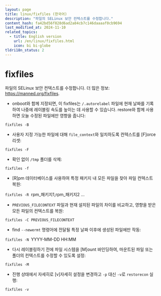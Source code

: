 ```yaml
---
layout: page
title: linux/fixfiles (한국어)
description: "파일의 SELinux 보안 컨텍스트를 수정합니다."
content_hash: fa42bd56f828d6ad2a84cb7c146daaaaf0cb9694
last_modified_at: 2024-11-10
related_topics:
  - title: English version
    url: /en/linux/fixfiles.html
    icon: bi bi-globe
tldri18n_status: 2
---
```

# fixfiles

파일의 SELinux 보안 컨텍스트를 수정합니다.
더 많은 정보: <https://manned.org/fixfiles>.

- onboot와 함께 지정되면, 이 fixfiles는 `/.autorelabel` 파일에 현재 날짜를 기록하여 나중에 레이블링 속도를 높이는 데 사용할 수 있습니다. restore와 함께 사용하면 오늘 수정된 파일에만 영향을 줍니다:

`fixfiles -B`

- 사용자 지정 가능한 파일에 대해 `file_context`와 일치하도록 컨텍스트를 [F]orce 리셋:

`fixfiles -F`

- 확인 없이 `/tmp` 폴더를 삭제:

`fixfiles -f`

- [R]pm 데이터베이스를 사용하여 특정 패키지 내 모든 파일을 찾아 파일 컨텍스트 복원:

`fixfiles -R `<span class="tldr-var badge badge-pill bg-dark-lm bg-white-dm text-white-lm text-dark-dm font-weight-bold">rpm_패키지1,rpm_패키지2 ...</span>

- `PREVIOUS_FILECONTEXT` 파일과 현재 설치된 파일의 차이를 비교하고, 영향을 받은 모든 파일의 컨텍스트를 복원:

`fixfiles -C PREVIOUS_FILECONTEXT`

- find `--newermt` 명령어에 전달될 특정 날짜 이후에 생성된 파일에만 작동:

`fixfiles -N `<span class="tldr-var badge badge-pill bg-dark-lm bg-white-dm text-white-lm text-dark-dm font-weight-bold">YYYY-MM-DD HH:MM</span>

- 다시 레이블링하기 전에 파일 시스템을 [M]ount 바인딩하여, 마운트된 파일 또는 폴더의 컨텍스트를 수정할 수 있도록 설정:

`fixfiles -M`

- 진행 상태에서 자세히로 [v]자세히 설정을 변경하고 `-p` 대신 `-v`로 `restorecon` 실행:

`fixfiles -v`
